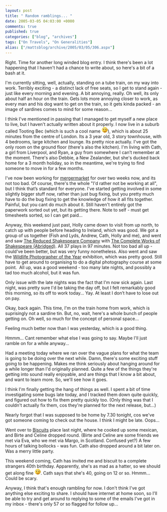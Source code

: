 ```yaml
---
layout: post
title: " Random ramblings... "
date: 2005-03-05 04:03:00 +0000
comments: true
published: true
categories: ["blog", "archives"]
tags: ["On Travels", "On Generalities"]
alias: ["/mattsblog/archive/2005/03/05/306.aspx"]
---
```

<!-- more -->

<P>Right. Time for another long winded blog entry. I think there's been a lot happening that I haven't had a chance to write about, so here's a bit of a bash at it.</P>
 <P>I'm currently sitting, well, actually, standing on a tube train, on my way into work. Terribly exciting - a distinct lack of free seats, so I get to stand again - just like every morning and evening. A bit annoying, really. Oh well, its only about half an hour on the train. Gets lots more annoying closer to work, as every man and his dog want to get on the train, so it gets kinda packed - an image of sardines comes to mind for some reason...</P>
 <P>I think I've mentioned in passing that I managed to get myself a new place to live, but I haven't actually written about it properly. I now live in a suburb called Tooting Bec (which is such a cool name <IMG alt=":)" class="emoticon" src="/images/emotions/emotion-1.gif" border=0>), which is about 25 minutes from the centre of London. Its a 3 year old, 3 story townhouse, with 4 bedrooms, large kitchen and lounge. Its pretty nice actually. I've got the only room on the ground floor (there's also the kitchen). I'm living with Cath, a girl from Liverpool, and Ryan, a guy from somewhere I can&#8217;t remember at the moment. There's also Debbie, a New Zealander, but she's ducked back home for a 3 month holiday, so in the meantime, we're trying to find someone to move in for a few months.</P>
 <P>I've now been working for <A href="http://www.mergermarket.com/">mergermarket</A> for over two weeks now, and its not too bad. Of course, there's the whole "I'd rather not be working at all", but I think that&#8217;s standard for everyone. I've started getting involved in some slightly bigger stuff now, rather than just bug fixing, but you pretty much have to do the bug fixing to get the knowledge of how it all fits together. Painful, but you cant do much about it. Still haven't entirely got the paperwork sorted out yet, but its getting there. Note to self - must get timesheets sorted, so I can get paid...</P>
 <P>Anyway, this weekend just past, Holly came down to visit from up north, to catch up with people before heading to Ireland, which was good. We got a group of us together (Fish and Lyds, Andrew, Cath, Holly and me), and went and saw <A href="http://www.reducedshakespeare.co.uk/">The Reduced Shakespeare Company</A> with <A href="http://www.reducedshakespeare.co.uk/shakes.htm">The Complete Works of Shakespeare (Abridged)</A>. All 37 plays in 97 minutes. Not too bad all up - could've been better, but was very funny nonetheless. Also went and saw the <A href="http://www.nhm.ac.uk/visit-us/wpy/">Wildlife Photographer of the Year</A> exhibition, which was pretty good. Still have to get around to organising to do a digital photography course at some point.&nbsp; All up, was a good weekend - too many late nights, and possibly a tad too much alcohol, but it was fun.</P>
 <P>Only issue with the late nights was the fact that I'm now sick again. Last night, was pretty sure I'd be taking the day off, but I felt remarkably good this morning, so its off to work today... Yay. At least I don&#8217;t have to lose out on pay.</P>
 <P><EM><PLEASE work to goes matt while intermission, short a for comfortable yourself make></EM></P>
 <P>Okay, back again. This time, I'm on the train home from work, which is suprisingly not a sardine tin. But, no, wait, here's a whole bunch of people getting on. Oh well, so much for the concept of personal space...</P>
 <P>Feeling much better now than I was yesterday, which is a good thing.</P>
 <P>Hmmm... Cant remember what else I was going to say. Maybe I'll just ramble on for a while anyway...</P>
 <P>Had a meeting today where we ran over the vague plans for what the team is going to be doing over the next while. Damn, there's some exciting stuff going to be happening. Makes me think seriously about hanging around for a while longer than I'd originally planned. Quite a few of the things they're getting into sound really enjoyable, and are things that I know a bit about, and want to learn more. So, we'll see how it goes.</P>
 <P>I think I'm finally getting the hang of things as well. I spent a bit of time investigating some bugs late today, and I tracked them down quite quickly, and figured out how to fix them pretty quickly too. (Only thing was that I couldn't actually fix them, cos they're planned for the next release, but...)</P>
 <P>Nearly forgot that I was supposed to be home by 7.30 tonight, cos we've got someone coming to check out the house. I think I might be late. Oops...</P>
 <P>Went over to <A href="http://biscuit-rant.blogspot.com/">Biscuits</A> place last night, where he cooked up some mexican, and Birte and Celine dropped round. (Birte and Celine are some friends we met via Eva, who we met via Margo, in Scotland. Confused yet?) A few hours of talking bollocks - was fun. Cath also dropped around a bit later on. Was a merry little party.</P>
 <P>This weekend coming, Cath has invited me and biscuit to a complete strangers 40th birthday. Apparently, she's as mad as a hatter, so we should get along fine <IMG alt=":)" class="emoticon" src="/images/emotions/emotion-1.gif" border=0>. Cath says that she's 40, going on 12 or so. Hmmm... Could be scary.</P>
 <P>Anyway, I think that's enough rambling for now. I don't think I've got anything else exciting to share. I should have internet at home soon, so I'll be able to try and get around to replying to some of the emails I've got in my inbox - there's only 57 or so flagged for follow up...</P>
